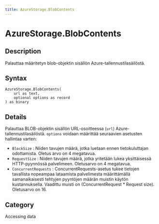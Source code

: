 ```yaml
---
title: AzureStorage.BlobContents
---
```


# AzureStorage.BlobContents


## Description

Palauttaa määritetyn blob-objektin sisällön Azure-tallennustilasäilöstä.


## Syntax

```powerquery
AzureStorage.BlobContents(
    url as text,
    optional options as record
) as binary
```


## Details

Palauttaa BLOB-objektin sisällön URL-osoitteessa (<code>url</code>) Azure-tallennustilasäilöstä. <code>options</code> voidaan määrittää seuraavien asetusten hallintaa varten:    <ul><li><code>BlockSize</code> : Niiden tavujen m&#228;&#228;r&#228;, jotka luetaan ennen tietokuluttajan odottamista. Oletus arvo on 4 megatavua.</li><li><code>RequestSize</code> : Niiden tavujen m&#228;&#228;r&#228;, jotka yritet&#228;&#228;n lukea yksitt&#228;isess&#228; HTTP-pyynn&#246;ss&#228; palvelimeen. Oletusarvo on 4 megatavua.</li><li><code>ConcurrentRequests</code> : ConcurrentRequests-asetus tukee tietojen tavallista nopeampaa lataamista palvelimesta m&#228;&#228;ritt&#228;m&#228;ll&#228; samanaikaisesti tehtyjen pyynt&#246;jen m&#228;&#228;r&#228;n muistin k&#228;yt&#246;n kustannuksella. Vaadittu muisti on (ConcurrentRequest \* Request size). Oletusarvo on 16.</li></ul>



## Category
Accessing data
